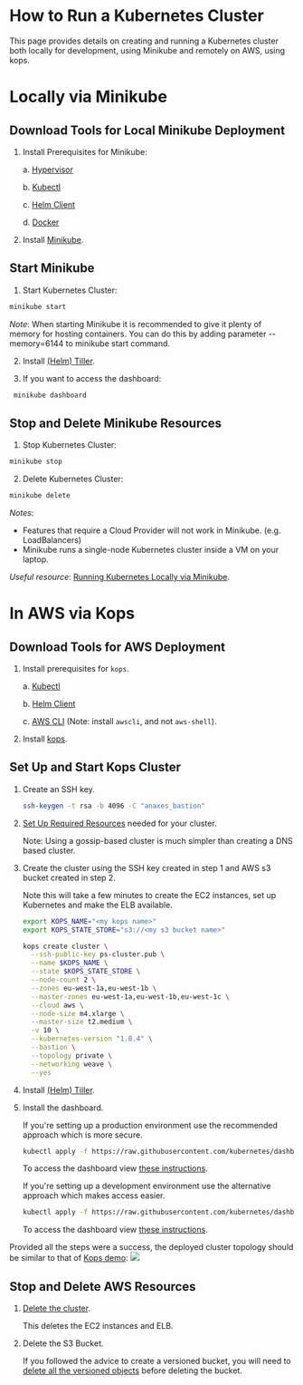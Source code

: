 # How to Run a Kubernetes Cluster

This page provides details on creating and running a Kubernetes cluster both locally for development, using Minikube and remotely on AWS, using kops.

# Locally via Minikube

## Download Tools for Local Minikube Deployment

1. Install Prerequisites for Minikube:

    a. [Hypervisor](https://kubernetes.io/docs/tasks/tools/install-minikube/#install-a-hypervisor)

    b. [Kubectl](https://kubernetes.io/docs/tasks/tools/install-kubectl/)

    c. [Helm Client](https://docs.helm.sh/using_helm/#installing-helm)

    d. [Docker](https://docs.docker.com/engine/installation/#desktop)

1. Install [Minikube](https://github.com/kubernetes/minikube/releases).

## Start Minikube

1. Start Kubernetes Cluster:

```bash
minikube start
```

*Note*: When starting Minikube it is recommended to give it plenty of memory for hosting containers. You can do this by adding parameter --memory=6144 to minikube start command.

2. Install [(Helm) Tiller](https://docs.helm.sh/using_helm/#installing-tiller).

3. If you want to access the dashboard:

```bash
 minikube dashboard
```

## Stop and Delete Minikube Resources

1. Stop Kubernetes Cluster:

```bash
minikube stop
```

2. Delete Kubernetes Cluster:

```bash
minikube delete
```

*Notes*:

* Features that require a Cloud Provider will not work in Minikube. (e.g. LoadBalancers)
* Minikube runs a single-node Kubernetes cluster inside a VM on your laptop.

*Useful resource*: [Running Kubernetes Locally via Minikube](https://kubernetes.io/docs/getting-started-guides/minikube/).

# In AWS via Kops

## Download Tools for AWS Deployment

1. Install prerequisites for `kops`.

    a. [Kubectl](https://kubernetes.io/docs/tasks/tools/install-kubectl/)

    b. [Helm Client](https://docs.helm.sh/using_helm/#installing-helm)

    c. [AWS CLI](https://aws.amazon.com/cli/) (Note: install `awscli`, and not `aws-shell`).

   
2. Install [kops](https://github.com/kubernetes/kops#installing).

## Set Up and Start Kops Cluster

1. Create an SSH key.

    ```bash
    ssh-keygen -t rsa -b 4096 -C "anaxes_bastion" 
    ```

2. [Set Up Required Resources](https://github.com/kubernetes/kops/blob/master/docs/aws.md#setup-your-environment) needed for your cluster.

    Note: Using a gossip-based cluster is much simpler than creating a DNS based cluster.

3. Create the cluster using the SSH key created in step 1 and AWS s3 bucket created 
   in step 2.

   Note this will take a few minutes to create the EC2 instances, set up Kubernetes and make the ELB available.

   ```bash
   export KOPS_NAME="<my kops name>"
   export KOPS_STATE_STORE="s3://<my s3 bucket name>"
   
   kops create cluster \
     --ssh-public-key ps-cluster.pub \
     --name $KOPS_NAME \
     --state $KOPS_STATE_STORE \
     --node-count 2 \
     --zones eu-west-1a,eu-west-1b \
     --master-zones eu-west-1a,eu-west-1b,eu-west-1c \
     --cloud aws \
     --node-size m4.xlarge \
     --master-size t2.medium \
     -v 10 \
     --kubernetes-version "1.8.4" \
     --bastion \
     --topology private \
     --networking weave \
     --yes
   ```
4. Install [(Helm) Tiller](https://docs.helm.sh/using_helm/#installing-tiller).

5. Install the dashboard.

    If you're setting up a production environment use the recommended approach which is more secure.

    ```bash
    kubectl apply -f https://raw.githubusercontent.com/kubernetes/dashboard/master/src/deploy/recommended/kubernetes-dashboard.yaml
    ```

    To access the dashboard view [these instructions](https://github.com/kubernetes/dashboard/wiki/Accessing-Dashboard---1.7.X-and-above).

    If you're setting up a development environment use the alternative approach which makes access easier.

    ```bash
    kubectl apply -f https://raw.githubusercontent.com/kubernetes/dashboard/master/src/deploy/alternative/kubernetes-dashboard.yaml
    ```

    To access the dashboard view [these instructions](https://github.com/kubernetes/dashboard/wiki/Accessing-Dashboard---1.6.X-and-below).

Provided all the steps were a success, the deployed cluster topology should be similar to that of 
[Kops demo](https://github.com/kris-nova/kops-demo/tree/master/ha-master-private-subdomain):
![](https://github.com/kris-nova/kops-demo/raw/master/ha-master-private-subdomain/k8s-aws-ha-private-master-sub.png)
## Stop and Delete AWS Resources

1. [Delete the cluster](https://github.com/kubernetes/kops/blob/master/docs/aws.md#delete-the-cluster).

    This deletes the EC2 instances and ELB.

2. Delete the S3 Bucket.

    If you followed the advice to create a versioned bucket, you will need to [delete all the versioned objects](https://docs.aws.amazon.com/AmazonS3/latest/dev/delete-or-empty-bucket.html) before deleting the bucket.
